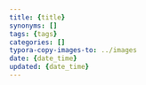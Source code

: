 ```yaml
---
title: {title}
synonyms: []
tags: {tags}
categories: []
typora-copy-images-to: ../images
date: {date_time}
updated: {date_time}
---
```





